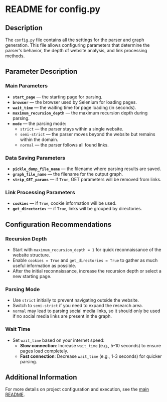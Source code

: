 # README for config.py

## Description

The `config.py` file contains all the settings for the parser and graph generation. This file allows configuring parameters that determine the parser's behavior, the depth of website analysis, and link processing methods.

## Parameter Description

### Main Parameters

- **`start_page`** — the starting page for parsing.
- **`browser`** — the browser used by Selenium for loading pages.
- **`wait_time`** — the waiting time for page loading (in seconds).
- **`maximum_recursion_depth`** — the maximum recursion depth during parsing.
- **`mode`** — the parsing mode:
  - `strict` — the parser stays within a single website.
  - `semi-strict` — the parser moves beyond the website but remains within the domain.
  - `normal` — the parser follows all found links.

### Data Saving Parameters

- **`pickle_dump_file_name`** — the filename where parsing results are saved.
- **`graph_file_name`** — the filename for the output graph.
- **`strip_GET_params`** — if `True`, GET parameters will be removed from links.

### Link Processing Parameters

- **`cookies`** — if `True`, cookie information will be used.
- **`get_directories`** — if `True`, links will be grouped by directories.

## Configuration Recommendations

### Recursion Depth

- Start with `maximum_recursion_depth = 1` for quick reconnaissance of the website structure.
- Enable `cookies = True` and `get_directories = True` to gather as much useful information as possible.
- After the initial reconnaissance, increase the recursion depth or select a new starting page.

### Parsing Mode

- Use `strict` initially to prevent navigating outside the website.
- Switch to `semi-strict` if you need to expand the research area.
- `normal` may lead to parsing social media links, so it should only be used if no social media links are present in the graph.

### Wait Time

- Set `wait_time` based on your internet speed:
  - **Slow connection**: Increase `wait_time` (e.g., 5-10 seconds) to ensure pages load completely.
  - **Fast connection**: Decrease `wait_time` (e.g., 1-3 seconds) for quicker parsing.

## Additional Information

For more details on project configuration and execution, see the [main README](../readme.md).

